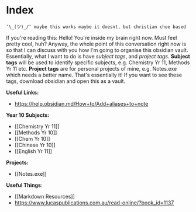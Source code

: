 # Index

	¯\_(ツ)_/¯ maybe this works maybe it doesnt, but christian choe based

If you're reading this:
	Hello! You're inside my brain right now. Must feel pretty cool, huh?
	Anyway, the whole point of this conversation right now is so that I can discuss with you how I'm going to organise this obsidian vault.
	Essentially, what I want to do is have *subject tags*, and *project tags*.
	**Subject tags** will be used to identify specific subjects, e.g. Chemistry Yr 11, Methods Yr 11 etc.
	**Project tags** are for personal projects of mine, e.g. Notes.exe which needs a better name.
	That's essentially it! If you want to see these tags, download obsidian and open this as a vault.


**Useful Links:**
* https://help.obsidian.md/How+to/Add+aliases+to+note


**Year 10 Subjects:**

* [[Chemistry Yr 11]]
* [[Methods Yr 10]]
* [[Chem Yr 10]]
* [[Chinese Yr 10]]
* [[English Yr 11]]


**Projects:**

* [[Notes.exe]]


**Useful Things**:

* [[Markdown Resources]]
* https://www.lucaspublications.com.au/read-online/?book_id=1137